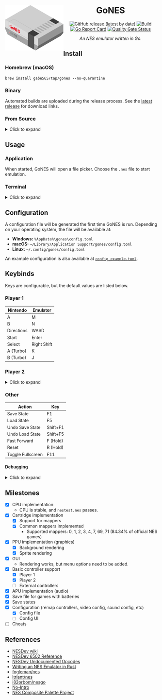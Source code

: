 <div align="center">
<h1>
  <img src="assets/icon.svg" width="192" align="left"/>
  GoNES
</h1>

[![GitHub release (latest by date)](https://img.shields.io/github/v/release/gabe565/gones)](https://github.com/gabe565/gones/releases)
[![Build](https://github.com/gabe565/gones/actions/workflows/build.yml/badge.svg)](https://github.com/gabe565/gones/actions/workflows/build.yml)
[![Go Report Card](https://goreportcard.com/badge/github.com/gabe565/gones)](https://goreportcard.com/report/github.com/gabe565/gones)
[![Quality Gate Status](https://sonarcloud.io/api/project_badges/measure?project=gabe565_gones&metric=alert_status)](https://sonarcloud.io/summary/new_code?id=gabe565_gones)

_An NES emulator written in Go._

</div>

## Install

### Homebrew (macOS)

```shell
brew install gabe565/tap/gones --no-quarantine
```

### Binary

Automated builds are uploaded during the release process. See the [latest release](https://github.com/gabe565/gones/releases/latest) for download links.

### From Source

<details>
  <summary>Click to expand</summary>

#### Requirements

Rendering uses [hajimehoshi/ebiten](https://github.com/hajimehoshi/ebiten) which requires
OpenGL development libraries to compile.
See [ebiten install steps](https://ebitengine.org/en/documents/install.html).

#### Installation
Make sure you have [Go](https://go.dev/doc/install) and the [requirements](#requirements) installed, then run:

```shell
go install github.com/gabe565/gones@latest
```
</details>

## Usage
### Application
When started, GoNES will open a file picker. Choose the `.nes` file to start emulation.

### Terminal
<details>
  <summary>Click to expand</summary>

GoNES also supports being launched from a terminal.

```shell
gones ROM_FILE
```

See [docs](./docs/gones.md) for the full command line usage documentation.
</details>

## Configuration

A configuration file will be generated the first time GoNES is run. Depending on your operating system, the file will be available at:
- **Windows:** `%AppData%\gones\config.toml`
- **macOS:** `~/Library/Application Support/gones/config.toml`
- **Linux:** `~/.config/gones/config.toml`

An example configuration is also available at [`config_example.toml`](config_example.toml).

## Keybinds

Keys are configurable, but the default values are listed below.

### Player 1

| Nintendo   | Emulator    |
|------------|-------------|
| A          | M           |
| B          | N           |
| Directions | WASD        |
| Start      | Enter       |
| Select     | Right Shift |
| A (Turbo)  | K           |
| B (Turbo)  | J           |

### Player 2

<details>
  <summary>Click to expand</summary>

| Nintendo   | Emulator          |
|------------|-------------------|
| A          | Num Pad 3         |
| B          | Num Pad 2         |
| Directions | Home/Del/End/PgDn |
| Start      | Num Pad Enter     |
| Select     | Num Pad Plus      |
| A (Turbo)  | Num Pad 6         |
| B (Turbo)  | Num Pad 5         |

</details>

### Other

| Action            | Key      |
|-------------------|----------|
| Save State        | F1       |
| Load State        | F5       |
| Undo Save State   | Shift+F1 |
| Undo Load State   | Shift+F5 |
| Fast Forward      | F (Hold) |
| Reset             | R (Hold) |
| Toggle Fullscreen | F11      |

#### Debugging

<details>
  <summary>Click to expand</summary>

| Action                                            | Key |
|---------------------------------------------------|-----|
| Toggle step debugging                             | `   |
| Toggle stdout trace log (when step debug enabled) | Tab |
| Step to next frame                                | 1   |
| Run to next render                                | 2   |

</details>

## Milestones

- [x] CPU implementation
  - CPU is stable, and `nestest.nes` passes.
- [x] Cartridge implementation
  - [x] Support for mappers
  - [x] Common mappers implemented
    - Supported mappers: 0, 1, 2, 3, 4, 7, 69, 71 (84.34% of official NES games)
- [x] PPU implementation (graphics)
  - [x] Background rendering
  - [x] Sprite rendering
- [x] GUI
  - Rendering works, but menu options need to be added.
- [x] Basic controller support
  - [x] Player 1
  - [x] Player 2
  - [ ] External controllers
- [x] APU implementation (audio)
- [x] Save file for games with batteries
- [x] Save states
- [x] Configuration (remap controllers, video config, sound config, etc)
  - [x] Config file
  - [ ] Config UI
- [ ] Cheats

## References

- [NESDev wiki](https://www.nesdev.org/wiki/Nesdev_Wiki)
- [NESDev 6502 Reference](https://www.nesdev.org/obelisk-6502-guide/)
- [NESDev Undocumented Opcodes](https://www.nesdev.org/undocumented_opcodes.txt)
- [Writing an NES Emulator in Rust](https://bugzmanov.github.io/nes_ebook/)
- [fogleman/nes](https://github.com/fogleman/nes)
- [ltriant/nes](https://github.com/ltriant/nes)
- [i82orbom/nesgo](https://github.com/i82orbom/nesgo)
- [No-Intro](https://no-intro.org)
- [NES Composite Palette Project](https://www.firebrandx.com/nespalette.html)
